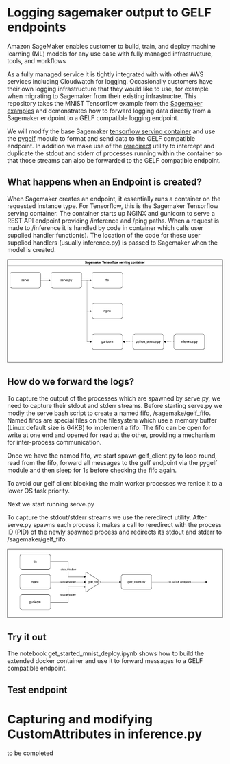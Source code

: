 # Logging sagemaker output to GELF endpoints

Amazon SageMaker enables customer to build, train, and deploy machine learning (ML) models for any use case with fully managed infrastructure, tools, and workflows

As a fully managed service it is tightly integrated with with other AWS services including Cloudwatch for logging. Occasionally customers have their own logging infrastructure that they would like to use, for example when migrating to Sagemaker from their existing infrastructre. This repository takes the MNIST Tensorflow example from the [Sagemaker examples](https://github.com/aws/amazon-sagemaker-examples/tree/main/frameworks/tensorflow) and demonstrates how to forward logging data directly from a Sagemaker endpoint to a GELF compatible logging endpoint.

We will modify the base Sagemaker [tensorflow serving container](https://github.com/aws/sagemaker-tensorflow-serving-container) and use the [pygelf](https://pypi.org/project/pygelf/) module to format and send data to the GELF compatible endpoint. In addition we make use of the [reredirect](https://github.com/jerome-pouiller/reredirect) utility to intercept and duplicate the stdout and stderr of processes running within the container so that those streams can also be forwarded to the GELF compatible endpoint.  


## What happens when an Endpoint is created?
When Sagemaker creates an endpoint, it essentially runs a container on the requested instance type. For Tensorflow, this is the Sagemaker Tensorflow serving container. The container starts up NGINX and gunicorn to serve a REST API endpoint providing /inference and /ping paths. When a request is made to /inference it is handled by code in container which calls user supplied handler function(s). The location of the code for these user supplied handlers (usually inference.py) is passed to Sagemaker when the model is created.

![](images/tfs_container.drawio.png)

## How do we forward the logs?

To capture the output of the processes which are spawned by serve.py, we need to capture their stdout and stderr streams. Before starting serve.py we modiy the serve bash script to create a named fifo, /sagemake/gelf_fifo. Named fifos are special files on the filesystem which use a memory buffer (Linux default size is 64KB) to implement a fifo. The fifo can be open for write at one end and opened for read at the other, providing a mechanism for inter-process communication.

Once we have the named fifo, we start spawn gelf_client.py to loop round, read from the fifo, forward all messages to the gelf endpoint via the pygelf module and then sleep for 1s before checking the fifo again.

To avoid our gelf client blocking the main worker processes we renice it to a lower OS task priority.

Next we start running serve.py

To capture the stdout/stderr streams we use the reredirect utility. After serve.py spawns each process it makes a call to reredirect with the process ID (PID) of the newly spawned process and redirects its stdout and stderr to /sagemaker/gelf_fifo.

![](images/tfs_container-Page-2.drawio.png)

## Try it out

The notebook get_started_mnist_deploy.ipynb shows how to build the extended docker container and use it to forward messages to a GELF compatible endpoint. 

## Test endpoint


# Capturing and modifying CustomAttributes in inference.py

to be completed


